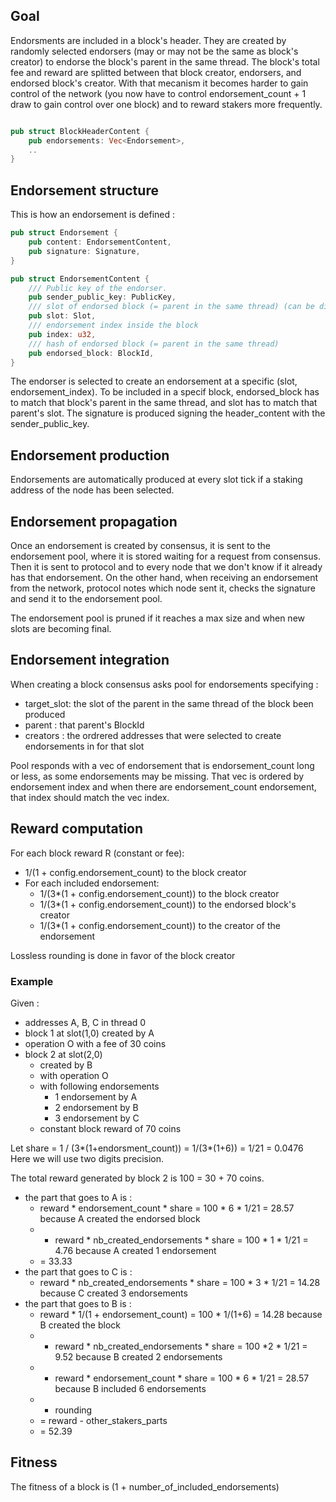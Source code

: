 ## Goal 

Endorsments are included in a block's header. They are created by randomly selected endorsers (may or may not be the same as block's creator) to endorse the block's parent in the same thread. The block's total fee and reward are splitted between that block creator, endorsers, and endorsed block's creator. With that mecanism it becomes harder to gain control of the network (you now have to control endorsement_count + 1 draw to gain control over one block) and to reward stakers more frequently.

```rust

pub struct BlockHeaderContent {
    pub endorsements: Vec<Endorsement>,
    ..
}
```

## Endorsement structure

This is how an endorsement is defined : 
```rust
pub struct Endorsement {
    pub content: EndorsementContent,
    pub signature: Signature,
}

pub struct EndorsementContent {
    /// Public key of the endorser.
    pub sender_public_key: PublicKey,
    /// slot of endorsed block (= parent in the same thread) (can be different that previous slot in the same thread)
    pub slot: Slot,
    /// endorsement index inside the block
    pub index: u32,
    /// hash of endorsed block (= parent in the same thread)
    pub endorsed_block: BlockId,
}
```

The endorser is selected to create an endorsement at a specific (slot, endorsement_index). To be included in a specif block, endorsed_block has to match that block's parent in the same thread, and slot has to match that parent's slot. The signature is produced signing the header_content with the sender_public_key.

## Endorsement production

Endorsements are automatically produced at every slot tick if a staking address of the node has been selected.

## Endorsement propagation

Once an endorsement is created by consensus, it is sent to the endorsement pool, where it is stored waiting for a request from consensus. Then it is sent to protocol and to every node that we don't know if it already has that endorsement. On the other hand, when receiving an endorsement from the network, protocol notes which node sent it, checks the signature and send it to the endorsement pool.

The endorsement pool is pruned if it reaches a max size and when new slots are becoming final.

## Endorsement integration

When creating a block consensus asks pool for endorsements specifying :
- target_slot: the slot of the parent in the same thread of the block been produced
- parent : that parent's BlockId
- creators : the ordrered addresses that were selected to create endorsements in for that slot

Pool responds with a vec of endorsement that is endorsement_count long or less, as some endorsements may be missing. That vec is ordered by endorsement index and when there are endorsement_count endorsement, that index should match the vec index.

## Reward computation

For each block reward R (constant or fee):

- 1/(1 + config.endorsement_count) to the block creator
- For each included endorsement:
    - 1/(3*(1 + config.endorsement_count)) to the block creator
    - 1/(3*(1 + config.endorsement_count)) to the endorsed block's creator
    - 1/(3*(1 + config.endorsement_count)) to the creator of the endorsement

Lossless rounding is done in favor of the block creator
### Example

Given :
- addresses A, B, C in thread 0
- block 1 at slot(1,0) created by A
- operation O with a fee of 30 coins
- block 2 at slot(2,0)
    - created by B
    - with operation O
    - with following endorsements
        - 1 endorsement by A
        - 2 endorsement by B
        - 3 endorsement by C
    - constant block reward of 70 coins

Let share = 1 / (3*(1+endorsment_count)) = 1/(3*(1+6)) = 1/21 = 0.0476
Here we will use two digits precision.

The total reward generated by block 2 is 100 = 30 + 70 coins.
- the part that goes to A is :
    - reward * endorsement_count * share = 100 * 6 * 1/21 = 28.57 because A created the endorsed block
    - + reward * nb_created_endorsements * share = 100 * 1 * 1/21 = 4.76 because A created 1 endorsement
    - = 33.33
- the part that goes to C is :
    - reward * nb_created_endorsements * share = 100 * 3 * 1/21 = 14.28 because C created 3 endorsements
- the part that goes to B is :
    - reward * 1/(1 + endorsement_count) = 100 * 1/(1+6) = 14.28 because B created the block
    - + reward * nb_created_endorsements * share = 100 *2 * 1/21 = 9.52 because B created 2 endorsements
    - + reward * endorsement_count * share = 100 * 6 * 1/21 = 28.57 because B included 6 endorsements
    - + rounding
    - = reward - other_stakers_parts
    - = 52.39


## Fitness

The fitness of a block is (1 + number_of_included_endorsements)